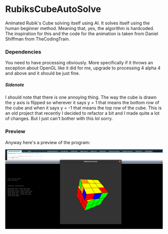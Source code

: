 # RubiksCubeAutoSolve
Animated Rubik's Cube solving itself using AI. It solves itself using the human beginner method. Meaning that, yes, the algorithm is hardcoded. 
The inspiration for this and the code for the animation is taken from Daniel Shiffman from TheCodingTrain.

<h3>Dependencies</h3>
You need to have processing obviously. More specifically if it throws an exception about OpenGL like it did for me, upgrade to processing 4 alpha 4 and above and it should be just fine.

<h5>Sidenote</h5>
I should note that there is one annoying thing. The way the cube is drawn the y axis is flipped so wherever it says y = 1 that means the bottom row of the cube and when it says y = -1 that means the top row of the cube. This is an old project that recently I decided to refactor a bit and I made quite a lot of changes. But I just can't bother with this lol sorry.  
  
 <h3>Preview</h3>
 Anyway here's a preview of the program:
 
![preview](https://github.com/iogisdaki/RubiksCubeAutoSolve/blob/main/preview.png)
